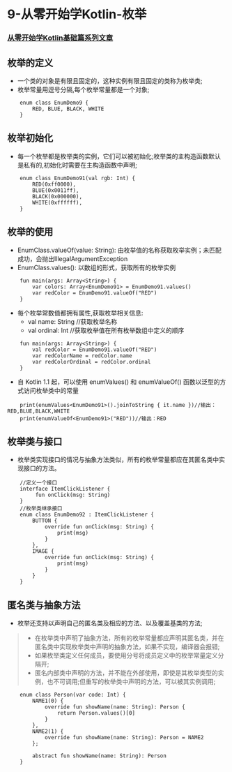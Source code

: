 # 9-从零开始学Kotlin-枚举

### [从零开始学Kotlin基础篇系列文章](https://github.com/SiberiaDante/KotlinForAndroid)

## 枚举的定义
* 一个类的对象是有限且固定的，这种实例有限且固定的类称为枚举类;
* 枚举常量用逗号分隔,每个枚举常量都是一个对象;
```
    enum class EnumDemo9 {
        RED, BLUE, BLACK, WHITE
    }
```

## 枚举初始化
* 每一个枚举都是枚举类的实例，它们可以被初始化;枚举类的主构造函数默认是私有的,初始化时需要在主构造函数中声明;
```
    enum class EnumDemo91(val rgb: Int) {
        RED(0xff0000),
        BLUE(0x0011ff),
        BLACK(0x000000),
        WHITE(0xffffff),
    }
```

## 枚举的使用
* EnumClass.valueOf(value: String): 由枚举值的名称获取枚举实例；未匹配成功，会抛出IllegalArgumentException
* EnumClass.values(): 以数组的形式，获取所有的枚举实例
```
    fun main(args: Array<String>) {
        var colors: Array<EnumDemo91> = EnumDemo91.values()
        var redColor = EnumDemo91.valueOf("RED")
    }
```
* 每个枚举常数值都拥有属性,获取枚举相关信息:
    * val name: String //获取枚举名称
    * val ordinal: Int //获取枚举值在所有枚举数组中定义的顺序
```
    fun main(args: Array<String>) {
        val redColor = EnumDemo91.valueOf("RED")
        var redColorName = redColor.name
        var redColorOrdinal = redColor.ordinal
    }
```
* 自 Kotlin 1.1 起，可以使用 enumValues<T>() 和 enumValueOf<T>() 函数以泛型的方式访问枚举类中的常量
```
    print(enumValues<EnumDemo91>().joinToString { it.name })//输出：RED,BLUE,BLACK,WHITE
    print(enumValueOf<EnumDemo91>("RED"))//输出：RED
```

## 枚举类与接口
* 枚举类实现接口的情况与抽象方法类似，所有的枚举常量都应在其匿名类中实现接口的方法。
```
    //定义一个接口
    interface ItemClickListener {
         fun onClick(msg: String)
    }
    //枚举类继承接口
    enum class EnumDemo92 : ItemClickListener {
        BUTTON {
            override fun onClick(msg: String) {
                print(msg)
            }
        },
        IMAGE {
            override fun onClick(msg: String) {
                print(msg)
            }
        }
    }
```

## 匿名类与抽象方法
* 枚举还支持以声明自己的匿名类及相应的方法、以及覆盖基类的方法;
>* 在枚举类中声明了抽象方法，所有的枚举常量都应声明其匿名类，并在匿名类中实现枚举类中声明的抽象方法，如果不实现，编译器会报错;
>* 如果枚举类定义任何成员，要使用分号将成员定义中的枚举常量定义分隔开;
>* 匿名内部类中声明的方法，并不能在外部使用，即使是其枚举类型的实例，也不可调用;但重写的枚举类中声明的方法，可以被其实例调用;

```
    enum class Person(var code: Int) {
        NAME1(0) {
            override fun showName(name: String): Person {
                return Person.values()[0]
            }
        },
        NAME2(1) {
            override fun showName(name: String): Person = NAME2
        };

        abstract fun showName(name: String): Person
    }
```